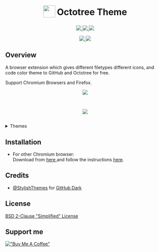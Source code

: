 <h1 align="center">
<sub>
<img  src="./docs/logo.png" height="38" width="38">
</sub>
Octotree Theme
</h1>
<p align="center">
  <a href="https://chrome.google.com/webstore/detail/meagmbmaaljhgdcglcmflnnglpokldcj">
    <img src="https://img.shields.io/badge/Google_chrome-red?style=for-the-badge&logo=Google-chrome&logoColor=white" />
  <a href="https://microsoftedge.microsoft.com/addons/detail/cajppifioefokdcmnbehbkiddjnpmadb">
    <img src="https://img.shields.io/badge/Microsoft_Edge-0078D7?style=for-the-badge&logo=Microsoft-edge&logoColor=white" />
  </a>
  <a href="https://addons.mozilla.org/vi/firefox/addon/octotree-theme/">
    <img src="https://img.shields.io/badge/Firefox_Browser-FF7139?style=for-the-badge&logo=Firefox-Browser&logoColor=white" />
  </a>
</p>
<p align="center">
  <a href="https://github.com/misa198/octotree-theme/releases">
    <img src="https://img.shields.io/github/v/release/misa198/octotree-theme?style=for-the-badge" />
  </a>
  <a href="https://www.octotree.io/download">
    <img src="https://img.shields.io/badge/install-Octotree-orange?style=for-the-badge" />
  </a>
<p>

## Overview

A browser extension which gives different filetypes different icons, and code color theme to GitHub and Octotree for free.

Support Chromium Browsers and Firefox.

<p align="center">
  <img src="./docs/screenshot-1.png" />
</p>
<br />
<p align="center">
  <img src="./docs/screenshot-2.png" />
</p>

## 
<details><summary>Themes</summary>
<p>

- Default (Default Github theme)
- Ambiance
- Ayu mirage
- Chaos
- Clouds midnight
- Cobalt
- Dracula
- Github dark
- Idle fingers
- Kr theme
- Merbivore soft
- Merbivore
- Mono industrial clear
- Mono industrial
- Monokai spacegray eighties
- Monokai
- Obsidian
- One dark
- Pastel on dark
- Railscasts
- Solarized dark
- Terminal
- Tomorrow night blue
- Tomorrow night bright
- Tomorrow night eighties
- Tomorrow night
- Twilight
- Vibrant ink

</p>
</details>

## Installation

- For other Chromium browser:
  <br>
  Download from <a href="https://github.com/misa198/octotree-theme/releases">
  here
  </a> and follow the instructions [here](https://www.quora.com/How-do-I-install-a-chrome-extension-from-a-zip-file).

## Credits

- [@StylishThemes](https://github.com/StylishThemes) for [GitHub Dark](https://github.com/StylishThemes/GitHub-Dark/)

## License

[BSD 2-Clause "Simplified" License](./LICENSE)

## Support me

[!["Buy Me A Coffee"](https://www.buymeacoffee.com/assets/img/custom_images/orange_img.png)](https://www.buymeacoffee.com/misa1982)
